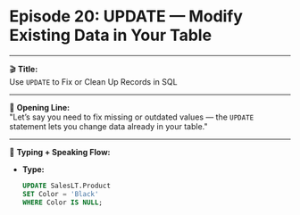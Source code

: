 # Episode 20: UPDATE — Modify Existing Data in Your Table

---

🎬 **Title:**  
Use `UPDATE` to Fix or Clean Up Records in SQL

---

🎤 **Opening Line:**  
"Let’s say you need to fix missing or outdated values — the `UPDATE` statement lets you change data already in your table."

---

🧠 **Typing + Speaking Flow:**

- **Type:**  
  ```sql
  UPDATE SalesLT.Product  
  SET Color = 'Black'  
  WHERE Color IS NULL;
